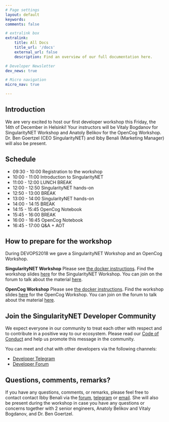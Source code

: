 ```yaml
---
# Page settings
layout: default
keywords:
comments: false

# extralink box
extralink:
    title: All Docs
    title_url: '/docs'
    external_url: false
    description: Find an overview of our full documentation here.

# Developer Newsletter
dev_news: true

# Micro navigation
micro_nav: true

---
```


## Introduction
We are very excited to host our first developer workshop this Friday, the 14th of December in Helsinki! Your instructors will be Vitaly Bogdanov for SingularityNET Workshop and Anatoly Belikov for the OpenCog Workshop. Dr. Ben Goertzel (CEO SingularityNET) and Ibby Benali (Marketing Manager) will also be present.


## Schedule
- 09:30 - 10:00 Registration to the workshop
- 10:00 - 11:00 Introduction to SingularityNET
- 11:00 - 12:00 LUNCH BREAK
- 12:00 - 12:50 SingularityNET hands-on
- 12:50 - 13:00 BREAK
- 13:00 - 14:00 SingularityNET hands-on
- 14:00 - 14:15 BREAK
- 14:15 - 15:45 OpenCog Notebook
- 15:45 - 16:00 BREAK
- 16:00 - 16:45 OpenCog Notebook
- 16:45 - 17:00 Q&A + AOT

## How to prepare for the workshop
During DEVOPS2018 we gave a SingularityNET Workshop and an OpenCog Workshop.

**SingularityNET Workshop**
Please see [the docker instructions](https://dev.singularitynet.io/workshops/docker-snet/). Find the workshop slides [here](https://www.slideshare.net/IbbyBenali/singularitynet-developer-workshop) for the SingularityNET Workshop. You can join on the forum to talk about the material [here](https://community.singularitynet.io/t/singularitynet-developer-workshop-slides/1791).

**OpenCog Workshop**
Please see [the docker instructions](). Find the workshop slides [here](https://www.slideshare.net/IbbyBenali/opencog-developer-workshop) for the OpenCog Workshop. You can join on the forum to talk about the material [here](https://community.singularitynet.io/t/opencog-developer-workshop-slides/1793).

## Join the SingularityNET Developer Community
We expect everyone in our community to treat each other with respect and to contribute in a positive way to our ecosystem. Please read our [Code of Conduct](https://community.singularitynet.io/faq) and help us promote this message in the community.

You can meet and chat with other developers via the following channels:
* [Developer Telegram](https://t.me/AGIDevelopers)
* [Developer Forum](https://community.singularitynet.io/c/developers)


## Questions, comments, remarks?
If you have any questions, comments, or remarks, please feel free to contact contact Ibby Benali via the [forum](https://community.singularitynet.io/u/ibby/), [telegram](http://t.me/ibbybenali) or [email](mailto:ibby@singularitynet.io). She will also be present during the workshop in case you have any questions or concerns together with 2 senior engineers, Anatoly Belikov and Vitaly Bogdanov, and Dr. Ben Goertzel.
